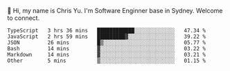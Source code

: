 👋 Hi, my name is Chris Yu. I'm Software Enginner base in Sydney. Welcome to connect.

<!--START_SECTION:waka-->

```text
TypeScript   3 hrs 36 mins   ████████████░░░░░░░░░░░░░   47.34 %
JavaScript   2 hrs 59 mins   █████████▓░░░░░░░░░░░░░░░   39.22 %
JSON         26 mins         █▒░░░░░░░░░░░░░░░░░░░░░░░   05.77 %
Bash         14 mins         ▓░░░░░░░░░░░░░░░░░░░░░░░░   03.22 %
Markdown     14 mins         ▓░░░░░░░░░░░░░░░░░░░░░░░░   03.21 %
Other        5 mins          ▒░░░░░░░░░░░░░░░░░░░░░░░░   01.15 %
```

<!--END_SECTION:waka-->
